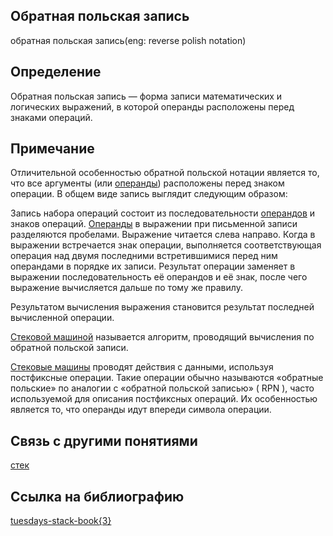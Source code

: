 ## Обратная польская запись 
oбратная польская запись(eng: reverse polish notation) 

## Определение
Обратная польская запись — форма записи математических и логических выражений, в которой операнды расположены перед знаками операций. 
## Примечание
Отличительной особенностью обратной польской нотации является то, что все аргументы (или [операнды](operand.md)) расположены перед знаком операции. В общем виде запись выглядит следующим образом:

Запись набора операций состоит из последовательности [операндов](operand.md) и знаков операций. [Операнды](operand.md) в выражении при письменной записи разделяются пробелами.
Выражение читается слева направо. Когда в выражении встречается знак операции, выполняется соответствующая операция над двумя последними встретившимися перед ним операндами в порядке их записи. Результат операции заменяет в выражении последовательность её операндов и её знак, после чего выражение вычисляется дальше по тому же правилу.

Результатом вычисления выражения становится результат последней вычисленной операции.

[Стековой машиной](stack%20machines.md) называется алгоритм, проводящий вычисления по обратной польской записи.

[Стековые машины](stack%20machines.md) проводят действия с данными, используя постфиксные операции. Такие операции обычно называются «обратные польские» по аналогии с «обратной польской записью» ( RPN ), часто используемой для описания постфиксных операций. Их особенностью является то, что операнды идут впереди символа операции.


## Связь с другими понятиями
[стек](stack.md)
## Cсылка на библиографию
[tuesdays-stack-book{3}](../bibliography/tuesdays-stack-book%7B3%7D.md)

